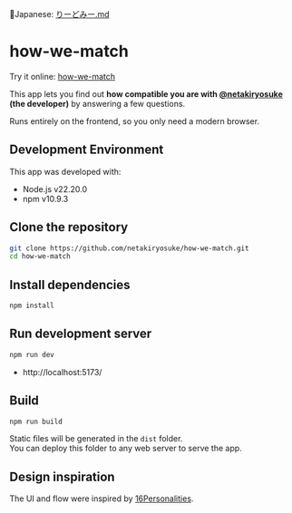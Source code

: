 🗾Japanese: [りーどみー.md](りーどみー.md)

how-we-match
========================================
Try it online: [how-we-match](https://how-we-match.vercel.app/)

This app lets you find out **how compatible you are with [@netakiryosuke](https://github.com/netakiryosuke) (the developer)** by answering a few questions.

Runs entirely on the frontend, so you only need a modern browser.


Development Environment
----------------------------------------

This app was developed with:

- Node.js v22.20.0
- npm v10.9.3

Clone the repository
----------------------------------------

```bash
git clone https://github.com/netakiryosuke/how-we-match.git
cd how-we-match
```

Install dependencies
----------------------------------------

```bash
npm install
```

Run development server
----------------------------------------

```bash
npm run dev
```

* http://localhost:5173/

Build
----------------------------------------

```bash
npm run build
```

Static files will be generated in the `dist` folder.  
You can deploy this folder to any web server to serve the app.

Design inspiration
----------------------------------------

The UI and flow were inspired by [16Personalities](https://www.16personalities.com/free-personality-test).
